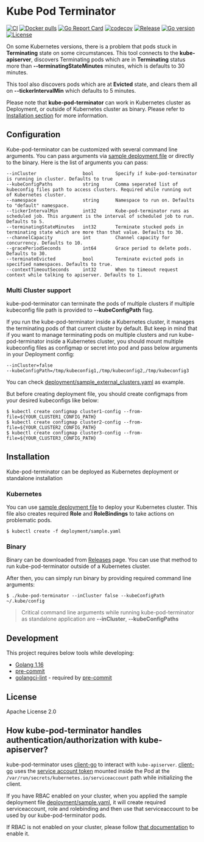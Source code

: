 # Kube Pod Terminator
[![CI](https://github.com/bilalcaliskan/kube-pod-terminator/workflows/CI/badge.svg?event=push)](https://github.com/bilalcaliskan/kube-pod-terminator/actions?query=workflow%3ACI)
[![Docker pulls](https://img.shields.io/docker/pulls/bilalcaliskan/kube-pod-terminator)](https://hub.docker.com/r/bilalcaliskan/kube-pod-terminator/)
[![Go Report Card](https://goreportcard.com/badge/github.com/bilalcaliskan/kube-pod-terminator)](https://goreportcard.com/report/github.com/bilalcaliskan/kube-pod-terminator)
[![codecov](https://codecov.io/gh/bilalcaliskan/kube-pod-terminator/branch/master/graph/badge.svg)](https://codecov.io/gh/bilalcaliskan/kube-pod-terminator)
[![Release](https://img.shields.io/github/release/bilalcaliskan/kube-pod-terminator.svg)](https://github.com/bilalcaliskan/kube-pod-terminator/releases/latest)
[![Go version](https://img.shields.io/github/go-mod/go-version/bilalcaliskan/kube-pod-terminator)](https://github.com/bilalcaliskan/kube-pod-terminator)
[![License](https://img.shields.io/badge/License-Apache%202.0-blue.svg)](https://opensource.org/licenses/Apache-2.0)

On some Kubernetes versions, there is a problem that pods stuck in **Terminating** state on some circumstances. This tool 
connects to the **kube-apiserver**, discovers Terminating pods which are in **Terminating** status more than **--terminatingStateMinutes** 
minutes, which is defaults to 30 minutes.

This tool also discovers pods which are at **Evicted** state, and clears them all on **--tickerIntervalMin** which defaults to 5 minutes.

Please note that **kube-pod-terminator** can work in Kubernetes cluster as Deployment, or outside of Kubernetes cluster as binary. 
Please refer to [Installation section](#installation) for more information.

## Configuration
Kube-pod-terminator can be customized with several command line arguments. You can pass arguments
via [sample deployment file](deployment/sample.yaml) or directly to the binary. Here is the list of arguments you can pass:

```
--inCluster                 bool        Specify if kube-pod-terminator is running in cluster. Defaults to true
--kubeConfigPaths           string      Comma seperated list of kubeconfig files path to access clusters. Required while running out of Kubernetes cluster.
--namespace                 string      Namespace to run on. Defaults to "default" namespace.
--tickerIntervalMin         int32       Kube-pod-terminator runs as scheduled job. This argument is the interval of scheduled job to run. Defaults to 5.
--terminatingStateMinutes   int32       Terminate stucked pods in terminating state which are more than that value. Defaults to 30.
--channelCapacity           int         Channel capacity for concurrency. Defaults to 10.
--gracePeriodSeconds        int64       Grace period to delete pods. Defaults to 30.
--terminateEvicted          bool        Terminate evicted pods in specified namespaces. Defaults to true.
--contextTimeoutSeconds     int32       When to timeout request context while talking to apiserver. Defaults to 1.
```

### Multi Cluster support
kube-pod-terminator can terminate the pods of multiple clusters if multiple kubeconfig file path is provided
to **--kubeConfigPath** flag.

If you run the kube-pod-terminator inside a Kubernetes cluster, it manages the terminating pods of that current
cluster by default. But keep in mind that if you want to manage terminating pods on multiple clusters
and run kube-pod-terminator inside a Kubernetes cluster, you should mount multiple kubeconfig files as configmap or secret
into pod and pass below arguments in your Deployment config:
```
--inCluster=false
--kubeConfigPath=/tmp/kubeconfig1,/tmp/kubeconfig2,/tmp/kubeconfig3
```

You can check [deployment/sample_external_clusters.yaml](deployment/sample_external_clusters.yaml) as example.

But before creating deployment file, you should create configmaps from your desired kubeconfigs like below:
```shell
$ kubectl create configmap cluster1-config --from-file=${YOUR_CLUSTER1_CONFIG_PATH}
$ kubectl create configmap cluster2-config --from-file=${YOUR_CLUSTER2_CONFIG_PATH}
$ kubectl create configmap cluster3-config --from-file=${YOUR_CLUSTER3_CONFIG_PATH}
```

## Installation
Kube-pod-terminator can be deployed as Kubernetes deployment or standalone installation

### Kubernetes
You can use [sample deployment file](deployment/sample.yaml) to deploy your Kubernetes cluster.
This file also creates required **Role** and **RoleBindings** to take actions on problematic pods.

```shell
$ kubectl create -f deployment/sample.yaml
```

### Binary
Binary can be downloaded from [Releases](https://github.com/bilalcaliskan/kube-pod-terminator/releases) page. You can
use that method to run kube-pod-terminator outside of a Kubernetes cluster.

After then, you can simply run binary by providing required command line arguments:
```shell
$ ./kube-pod-terminator --inCluster false --kubeConfigPath ~/.kube/config
```

> Critical command line arguments while running kube-pod-terminator as standalone application are **--inCluster**, **--kubeConfigPaths**

## Development
This project requires below tools while developing:
- [Golang 1.16](https://golang.org/doc/go1.16)
- [pre-commit](https://pre-commit.com/)
- [golangci-lint](https://golangci-lint.run/usage/install/) - required by [pre-commit](https://pre-commit.com/)

## License
Apache License 2.0

## How kube-pod-terminator handles authentication/authorization with kube-apiserver?

kube-pod-terminator uses [client-go](https://github.com/kubernetes/client-go) to interact
with `kube-apiserver`. [client-go](https://github.com/kubernetes/client-go) uses the [service account token](https://kubernetes.io/docs/tasks/configure-pod-container/configure-service-account/)
mounted inside the Pod at the `/var/run/secrets/kubernetes.io/serviceaccount` path while initializing the client.

If you have RBAC enabled on your cluster, when you applied the sample deployment file [deployment/sample.yaml](deployment/sample.yaml),
it will create required serviceaccount, role and rolebinding and then use that serviceaccount to be used
by our kube-pod-terminator pods.

If RBAC is not enabled on your cluster, please follow [that documentation](https://kubernetes.io/docs/reference/access-authn-authz/rbac/) to enable it.
